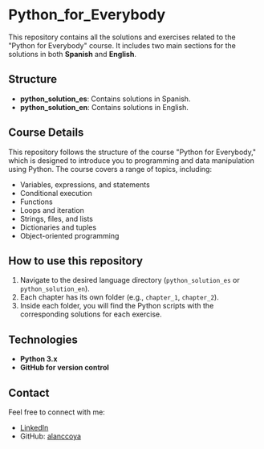 # Python_for_Everybody

This repository contains all the solutions and exercises related to the "Python for Everybody" course. It includes two main sections for the solutions in both **Spanish** and **English**.

## Structure

- **python_solution_es**: Contains solutions in Spanish.
- **python_solution_en**: Contains solutions in English.

## Course Details

This repository follows the structure of the course "Python for Everybody," which is designed to introduce you to programming and data manipulation using Python. The course covers a range of topics, including:

- Variables, expressions, and statements
- Conditional execution
- Functions
- Loops and iteration
- Strings, files, and lists
- Dictionaries and tuples
- Object-oriented programming

## How to use this repository

1. Navigate to the desired language directory (`python_solution_es` or `python_solution_en`).
2. Each chapter has its own folder (e.g., `chapter_1`, `chapter_2`).
3. Inside each folder, you will find the Python scripts with the corresponding solutions for each exercise.

## Technologies

- **Python 3.x**
- **GitHub for version control**

## Contact

Feel free to connect with me:

- [LinkedIn](https://www.linkedin.com/in/alanccoya/)
- GitHub: [alanccoya](https://github.com/alanccoya)


